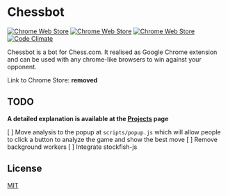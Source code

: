 # Chessbot
[![Chrome Web Store](https://img.shields.io/chrome-web-store/d/dokkeahnmkbkoijcglpddnkjeipgepcm.svg?maxAge=2592000)](https://chrome.google.com/webstore/detail/chesscom-bot/dokkeahnmkbkoijcglpddnkjeipgepcm)
[![Chrome Web Store](https://img.shields.io/chrome-web-store/v/dokkeahnmkbkoijcglpddnkjeipgepcm.svg?maxAge=2592000?style=plastic)](https://chrome.google.com/webstore/detail/chesscom-bot/dokkeahnmkbkoijcglpddnkjeipgepcm)
[![Chrome Web Store](https://img.shields.io/chrome-web-store/rating/dokkeahnmkbkoijcglpddnkjeipgepcm.svg?maxAge=2592000?style=plastic)](https://chrome.google.com/webstore/detail/chesscom-bot/dokkeahnmkbkoijcglpddnkjeipgepcm)
[![Code Climate](https://codeclimate.com/github/recoders/chessbot/badges/gpa.svg)](https://codeclimate.com/github/recoders/chessbot)

Chessbot is a bot for Chess.com. It realised as Google Chrome extension and can be used 
with any chrome-like browsers to win against your opponent.

Link to Chrome Store:  **removed**

## TODO

**A detailed explanation is available at the [Projects](https://github.com/recoders/chessbot/projects) page**

[ ] Move analysis to the popup at `scripts/popup.js` which will allow people to click a button to analyze the game and show the best move
[ ] Remove background workers
[ ] Integrate stockfish-js

## License
[MIT](http://opensource.org/licenses/MIT)
